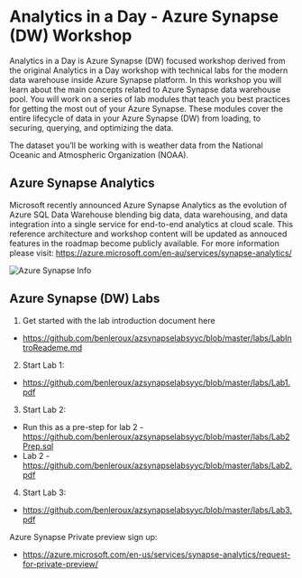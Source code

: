 # Analytics in a Day - Azure Synapse (DW) Workshop

Analytics in a Day is Azure Synapse (DW) focused workshop derived from the original Analytics in a Day workshop with technical labs for the modern data warehouse inside Azure Synapse platform. In this workshop you will learn about the main concepts related to Azure Synapse data warehouse pool. You will work on a series of lab modules that teach you best practices for getting the most out of your Azure Synapse. These modules cover the entire lifecycle of data in your Azure Synapse (DW) from loading, to securing, querying, and optimizing the data.

The dataset you’ll be working with is weather data from the National Oceanic and Atmospheric Organization (NOAA).

## Azure Synapse Analytics
Microsoft recently announced Azure Synapse Analytics as the evolution of Azure SQL Data Warehouse blending big data, data warehousing, and data integration into a single service for end-to-end analytics at cloud scale. This reference architecture and workshop content will be updated as annouced features in the roadmap become publicly available. For more information please visit: https://azure.microsoft.com/en-au/services/synapse-analytics/

![Azure Synapse Info](/Media/AzureSynapse.png)

## Azure Synapse (DW) Labs

1. Get started with the lab introduction document here 
  * https://github.com/benleroux/azsynapselabsyyc/blob/master/labs/LabIntroReademe.md
2. Start Lab 1:
  * https://github.com/benleroux/azsynapselabsyyc/blob/master/labs/Lab1.pdf
3. Start Lab 2: 
  * Run this as a pre-step for lab 2 - https://github.com/benleroux/azsynapselabsyyc/blob/master/labs/Lab2Prep.sql
  * Lab 2 - https://github.com/benleroux/azsynapselabsyyc/blob/master/labs/Lab2.pdf
4. Start Lab 3:
  * https://github.com/benleroux/azsynapselabsyyc/blob/master/labs/Lab3.pdf
  
  Azure Synapse Private preview sign up:
  * https://azure.microsoft.com/en-us/services/synapse-analytics/request-for-private-preview/
